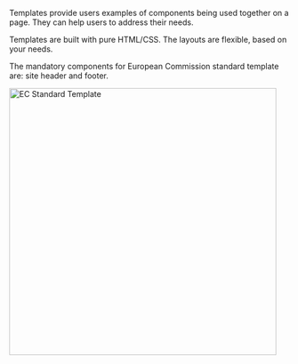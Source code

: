 Templates provide users examples of components being used together on a page. They can help users to address their needs.

Templates are built with pure HTML/CSS. The layouts are flexible, based on your needs. 

The mandatory components for European Commission standard template are: site header and footer.

<img src="http://inno-ecl.s3.amazonaws.com/media/images/EC/Templates/Standard/basic_ec_template.jpg" width="480" alt="EC Standard Template">

